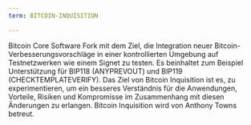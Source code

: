```yaml
---
term: BITCOIN-INQUISITION

---
```

Bitcoin Core Software Fork mit dem Ziel, die Integration neuer Bitcoin-Verbesserungsvorschläge in einer kontrollierten Umgebung auf Testnetzwerken wie einem Signet zu testen. Es beinhaltet zum Beispiel Unterstützung für BIP118 (ANYPREVOUT) und BIP119 (CHECKTEMPLATEVERIFY). Das Ziel von Bitcoin Inquisition ist es, zu experimentieren, um ein besseres Verständnis für die Anwendungen, Vorteile, Risiken und Kompromisse im Zusammenhang mit diesen Änderungen zu erlangen. Bitcoin Inquisition wird von Anthony Towns betreut.